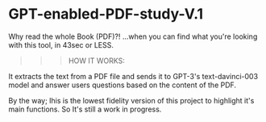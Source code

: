 # GPT-enabled-PDF-study-V.1
Why read the whole Book (PDF)?! ...when you can find what you're looking with this tool, in 43sec or LESS.


>>>HOW IT WORKS:

It extracts the text from a PDF file and sends it to GPT-3's text-davinci-003 model and answer users questions based on the content of the PDF.

By the way; Ihis is the lowest fidelity version of this project to highlight it's main functions. So It's still a work in progress.

